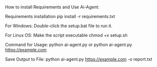 How to install Requirements and Use Ai-Agent:

Requirements installation
pip install -r requirements.txt

For Windows: 
Double-click the setup.bat file to run it.

For Linux OS:
Make the script executable
chmod +x setup.sh

Command for Usage: 
python ai-agent.py
      or
python ai-agent.py https://example.com

Save Output to File: 
python ai-agent.py https://example.com -o report.txt

